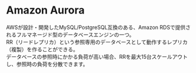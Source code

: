 # Amazon Aurora
AWSが設計・開発したMySQL/PostgreSQL互換のある、Amazon RDSで提供されるフルマネージド型のデータベースエンジンの一つ。  
RR（リードレプリカ）という参照専用のデータベースとして動作するレプリカ（複製）を作ることができる。  
データベースの参照時にかかる負荷が高い場合、RRを最大15台スケールアウトし、参照時の負荷を分散できます。

